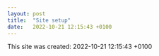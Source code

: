```yaml
---
layout: post
title:  "Site setup"
date:   2022-10-21 12:15:43 +0100
---
```


This site was created: 2022-10-21 12:15:43 +0100